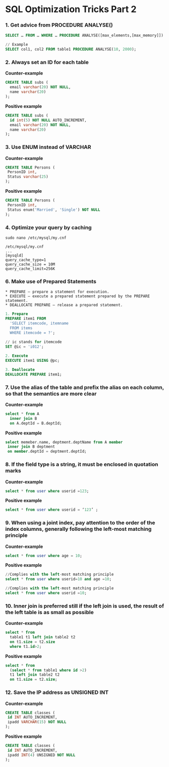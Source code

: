 # SQL Optimization Tricks Part 2

### 1. Get advice from PROCEDURE ANALYSE()

```SQL
SELECT … FROM … WHERE … PROCEDURE ANALYSE([max_elements,[max_memory]])

// Example
SELECT col1, col2 FROM table1 PROCEDURE ANALYSE(10, 2000);
```

### 2. Always set an ID for each table

**Counter-example**
```SQL
CREATE TABLE subs (
  email varchar(20) NOT NULL,
  name varchar(20)
);
```
**Positive example**
```SQL
CREATE TABLE subs (
  id int(5) NOT NULL AUTO_INCREMENT,
  email varchar(20) NOT NULL,
  name varchar(20)
);
```
### 3. Use ENUM instead of VARCHAR

**Counter-example**
```SQL
CREATE TABLE Persons (
 PersonID int,
 Status varchar(25)
);
```

**Positive example**
```SQL
CREATE TABLE Persons (
 PersonID int,
 Status enum('Married', 'Single') NOT NULL
);
```

### 4. Optimize your query by caching

```
sudo nano /etc/mysql/my.cnf
```

```
/etc/mysql/my.cnf
...
[mysqld]
query_cache_type=1
query_cache_size = 10M
query_cache_limit=256K
```

### 6. Make use of Prepared Statements

```
* PREPARE – prepare a statement for execution.
* EXECUTE – execute a prepared statement prepared by the PREPARE statement.
* DEALLOCATE PREPARE – release a prepared statement.
```

```SQL
1. Prepare
PREPARE item1 FROM 
  'SELECT itemcode, itemname 
  FROM items 
  WHERE itemcode = ?';
  
// ic stands for itemcode
SET @ic = 'i012';

2. Execute
EXECUTE item1 USING @pc;

3. Deallocate
DEALLOCATE PREPARE item1;
```

### 7. Use the alias of the table and prefix the alias on each column, so that the semantics are more clear

**Counter-example**
```SQL
select * from A 
  inner join B 
  on A.deptId = B.deptId;
```

**Positive example**
```SQL
select memeber.name, deptment.deptName from A member 
 inner join B deptment 
 on member.deptId = deptment.deptId;
```

### 8. If the field type is a string, it must be enclosed in quotation marks

**Counter-example**
```SQL
select * from user where userid =123;
```

**Positive example**
```SQL
select * from user where userid = ‘123’ ;
```

### 9. When using a joint index, pay attention to the order of the index columns, generally following the left-most matching principle

**Counter-example**
```SQL
select * from user where age = 10;
```

**Positive example**
```SQL
//Complies with the left-most matching principle
select * from user where userid=10 and age =10;

//Complies with the left-most matching principle
select * from user where userid =10;
```


### 10. Inner join is preferred still if the left join is used, the result of the left table is as small as possible

**Counter-example**
```SQL
select * from 
  table1 t1 left join table2 t2 
  on t1.size = t2.size 
  where t1.id>2;
```

**Positive example**
```SQL
select * from 
  (select * from table1 where id >2) 
  t1 left join table2 t2 
  on t1.size = t2.size;
```

### 12. Save the IP address as UNSIGNED INT

**Counter-example**
```SQL
CREATE TABLE classes ( 
 id INT AUTO_INCREMENT, 
 ipadd VARCHAR(15) NOT NULL
);
```

**Positive example**
```SQL
CREATE TABLE classes ( 
 id INT AUTO_INCREMENT, 
 ipadd INT(4) UNSIGNED NOT NULL
);
```
